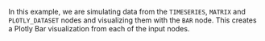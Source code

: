 <!--- Add SEO here --->

In this example, we are simulating data from the `TIMESERIES`, `MATRIX` and `PLOTLY_DATASET` nodes and visualizing them with the `BAR` node. This creates a Plotly Bar visualization from each of the input nodes.